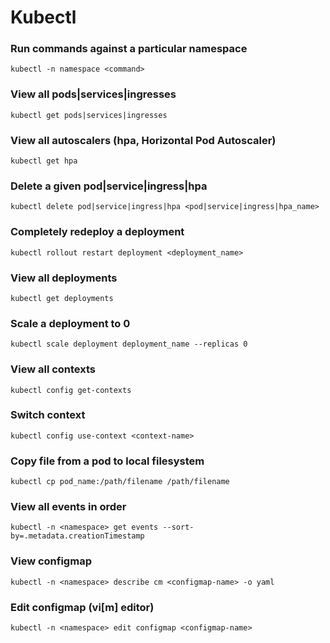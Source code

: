 # Kubectl

### Run commands against a particular namespace
```shell
kubectl -n namespace <command>
```

### View all pods|services|ingresses
```shell
kubectl get pods|services|ingresses
```

### View all autoscalers (hpa, Horizontal Pod Autoscaler)
```shell
kubectl get hpa
```

### Delete a given pod|service|ingress|hpa
```shell
kubectl delete pod|service|ingress|hpa <pod|service|ingress|hpa_name>
```

### Completely redeploy a deployment
```shell
kubectl rollout restart deployment <deployment_name>
```

### View all deployments
```shell
kubectl get deployments
```

### Scale a deployment to 0
```shell
kubectl scale deployment deployment_name --replicas 0
```

### View all contexts
```shell
kubectl config get-contexts
```

### Switch context
```shell
kubectl config use-context <context-name>
```

### Copy file from a pod to local filesystem
```shell
kubectl cp pod_name:/path/filename /path/filename
```

### View all events in order
```shell
kubectl -n <namespace> get events --sort-by=.metadata.creationTimestamp
```

### View configmap
```shell
kubectl -n <namespace> describe cm <configmap-name> -o yaml
```

### Edit configmap (vi[m] editor)
```shell
kubectl -n <namespace> edit configmap <configmap-name>
```
